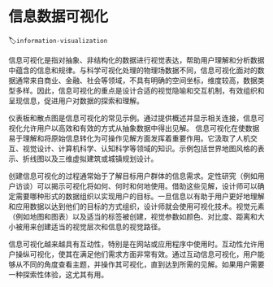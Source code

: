 # 信息数据可视化
:label:`information-visualization`

信息可视化是指对抽象、非结构化的数据进行视觉表达，帮助用户理解和分析数据中蕴含的信息和规律。与科学可视化处理的物理场数据不同，信息可视化面对的数据通常来自商业、金融、社会等领域，不具有明确的空间坐标，维度较高，数据类型多样。因此，信息可视化的重点是设计合适的视觉隐喻和交互机制，有效组织和呈现信息，促进用户对数据的探索和理解。


仪表板和散点图是信息可视化的常见示例。通过提供概述并显示相关连接，信息可视化允许用户以高效和有效的方式从抽象数据中得出见解。
信息可视化在使数据易于理解和将原始信息转化为可操作见解方面发挥着重要作用。它汲取了人机交互、视觉设计、计算机科学、认知科学等领域的知识。示例包括世界地图风格的表示、折线图以及三维虚拟建筑或城镇规划设计。

创建信息可视化的过程通常始于了解目标用户群体的信息需求。定性研究（例如用户访谈）可以揭示可视化将如何、何时和何地使用。借助这些见解，设计师可以确定需要哪种形式的数据组织以实现用户的目标。一旦信息以有助于用户更好地理解和应用数据以达到他们的目标的方式组织，设计师就会使用可视化技术。视觉元素（例如地图和图表）以及适当的标签被创建，视觉参数如颜色、对比度、距离和大小被用来创建适当的视觉层次和信息的视觉路径。

信息可视化越来越具有互动性，特别是在网站或应用程序中使用时。互动性允许用户操纵可视化，使其在满足他们需求方面非常有效。通过互动信息可视化，用户能够从不同的角度查看主题，并操作其可视化，直到达到所需的见解。如果用户需要一种探索性体验，这尤其有用。
